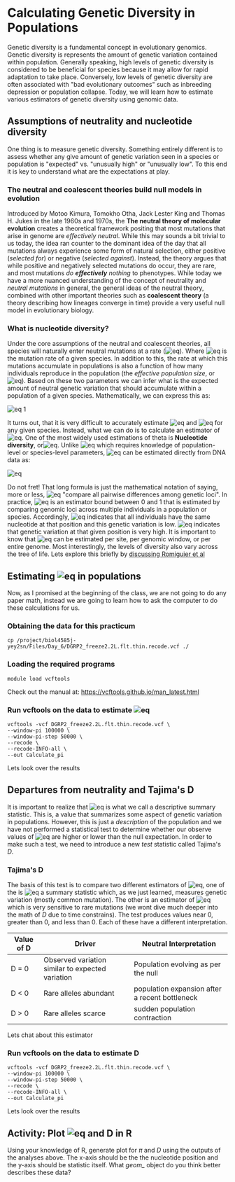 # Calculating Genetic Diversity in Populations

Genetic diversity is a fundamental concept in evolutionary genomics. Genetic diversity is represents the amount of genetic variation contained within population. Generally speaking, high levels of genetic diversity is considered to be beneficial for species because it may allow for rapid adaptation to take place.  Conversely, low levels of genetic diversity are often associated with "bad evolutionary outcomes" such as inbreeding depression or population collapse. Today, we will learn how to estimate various estimators of genetic diversity using genomic data.

## Assumptions of neutrality and nucleotide diversity
One thing is to measure genetic diversity. Something entirely different is to assess whether any give amount of genetic variation seen in a species or population is "expected" vs. "unusually high" or "unusually low". To this end it is key to understand what are the expectations at play. 

### The neutral and coalescent theories build null models in evolution
Introduced by Motoo Kimura, Tomokho Otha, Jack Lester King and Thomas H. Jukes in the late 1960s and 1970s, the **The neutral theory of molecular evolution** creates a theoretical framework positing that most mutations that arise in genome are _effectively neutral_. While this may sounds a bit trivial to us today, the idea ran counter to the dominant idea of the day that all mutations always experience some form of natural selection, either positive (_selected for_) or negative (_selected against_). Instead, the theory argues that while positive and negatively selected mutations do occur, they are rare, and most mutations _do **effectively** nothing_ to phenotypes. While today we have a more nuanced understanding of the concept of neutrality and _neutral mutations_ in general, the general ideas of the neutral theory, combined with other important theories such as **coalescent theory** (a theory describing how lineages converge in time)  provide a very useful null model in evolutionary biology.

### What is nucleotide diversity?
Under the core assumptions of the neutral and coalescent theories, all species will naturally enter neutral mutations at a rate (![eq ](https://latex.codecogs.com/gif.latex?\large&space;\color{Magenta}\mu)). Where ![eq ](https://latex.codecogs.com/gif.latex?\large&space;\color{Magenta}\mu) is the mutation rate of a given species. In addition to this, the rate at which this mutations accumulate in populations is also a function of how many individuals reproduce in the population (the _effective population size_, or ![eq ](https://latex.codecogs.com/gif.latex?\large&space;\color{Magenta}N_e)). Based on these two parameters we can infer what is the expected amount of neutral genetic variation that should accumulate within a population of a given species. Mathematically, we can express this as:

![eq 1 ](https://latex.codecogs.com/gif.latex?\large&space;\color{Magenta}\theta=4N_e\mu) 


It turns out, that it is very difficult to accurately estimate ![eq ](https://latex.codecogs.com/gif.latex?\large&space;\color{Magenta}\mu) and ![eq ](https://latex.codecogs.com/gif.latex?\large&space;\color{Magenta}N_e) for any given species. Instead, what we can do is to calculate an estimator of ![eq ](https://latex.codecogs.com/gif.latex?\large&space;\color{Magenta}\theta). One of the most widely used estimations of theta is **Nucleotide diversity**, or![eq ](https://latex.codecogs.com/gif.latex?\large&space;\color{Magenta}\pi).  Unlike ![eq ](https://latex.codecogs.com/gif.latex?\large&space;\color{Magenta}\theta) which requires knowledge of population-level or species-level parameters, ![eq ](https://latex.codecogs.com/gif.latex?\large&space;\color{Magenta}\pi) can be estimated directly from DNA data as:

![eq ](https://latex.codecogs.com/gif.latex?\large&space;\color{Magenta}\pi=\frac{n}{n-1}\sum_{ij}x_ix_j\pi_{ij}) 

Do not fret! That long formula is just the mathematical notation of saying, more or less, ![eq ](https://latex.codecogs.com/gif.latex?\large&space;\color{Magenta}\pi) "compare all pairwise differences among genetic loci". In practice, ![eq ](https://latex.codecogs.com/gif.latex?\large&space;\color{Magenta}\pi) is an estimator bound between 0 and 1 that is estimated by comparing genomic loci across multiple individuals in a population or species. Accordingly, ![eq ](https://latex.codecogs.com/gif.latex?\large&space;\color{Magenta}\pi) indicates that all individuals have the same nucleotide at that position and this genetic variation is low. ![eq ](https://latex.codecogs.com/gif.latex?\large&space;\color{Magenta}\pi) indicates that genetic variation at that given position is very high. It is important to know that ![eq ](https://latex.codecogs.com/gif.latex?\large&space;\color{Magenta}\pi) can be estimated per site, per genomic window, or per entire genome. Most interestingly, the levels of diversity also vary across the tree of life. Lets explore this briefly by [discussing Romiguier et al](https://doi.org/10.1038/nature13685)

## Estimating ![eq ](https://latex.codecogs.com/gif.latex?\large&space;\color{Magenta}\pi) in populations
Now, as I promised at the beginning of the class, we are not going to do any paper math, instead we are going to learn how to ask the computer to do these calculations for us. 

### Obtaining the data for this practicum
```
cp /project/biol4585j-yey2sn/Files/Day_6/DGRP2_freeze2.2L.flt.thin.recode.vcf ./
```

### Loading the required programs 
```
module load vcftools
```
Check out the manual at: https://vcftools.github.io/man_latest.html

### Run vcftools on the data to estimate ![eq ](https://latex.codecogs.com/gif.latex?\large&space;\color{Magenta}\pi)
```
vcftools -vcf DGRP2_freeze2.2L.flt.thin.recode.vcf \
--window-pi 100000 \
--window-pi-step 50000 \
--recode \
--recode-INFO-all \
--out Calculate_pi
```

Lets look over the results

## Departures from neutrality and Tajima's D

It is important to realize that ![eq ](https://latex.codecogs.com/gif.latex?\large&space;\color{Magenta}\pi) is what we call a descriptive summary statistic. This is, a value that summarizes some aspect of genetic variation in populations. However, this is just a _description_ of the population and we have not performed a statistical test to determine whether our observe values of ![eq ](https://latex.codecogs.com/gif.latex?\large&space;\color{Magenta}\pi) are higher or lower than the null expectation.  In order to make such a test, we need to introduce a new _test_ statistic called Tajima's $D$. 

### Tajima's D
The basis of this test is to compare two different estimators of ![eq ](https://latex.codecogs.com/gif.latex?\large&space;\color{Magenta}\theta), one of the is ![eq ](https://latex.codecogs.com/gif.latex?\large&space;\color{Magenta}\pi) a summary statistic which, as we just learned, measures genetic variation (mostly common mutation). The other is an estimator of ![eq ](https://latex.codecogs.com/gif.latex?\large&space;\color{Magenta}\theta) which is very sensitive to rare mutations (we wont dive much deeper into the math of $D$ due to time constrains). The test produces values near 0, greater than 0, and less than 0. Each of these have a different interpretation. 

| Value of D 	| Driver                                           	| Neutral Interpretation                         	|
|--------------	|--------------------------------------------------	|------------------------------------------------	|
| D = 0      	| Observed variation similar to expected variation 	| Population evolving as per the null            	|
| D < 0      	| Rare alleles abundant                            	| population expansion after a recent bottleneck 	|
| D > 0      	| Rare alleles scarce                              	| sudden population contraction                  	|

Lets chat about this estimator

### Run vcftools on the data to estimate D
```
vcftools -vcf DGRP2_freeze2.2L.flt.thin.recode.vcf \
--window-pi 100000 \
--window-pi-step 50000 \
--recode \
--recode-INFO-all \
--out Calculate_pi
```
Lets look over the results


## Activity: Plot ![eq ](https://latex.codecogs.com/gif.latex?\large&space;\color{Magenta}\pi) and D in R 

Using your knowledge of R, generate plot for $\pi$ and $D$ using the outputs of the analyses above. The x-axis should be the the nucleotide position and the y-axis should be statistic itself. What *geom_* object do you think better describes these data?

